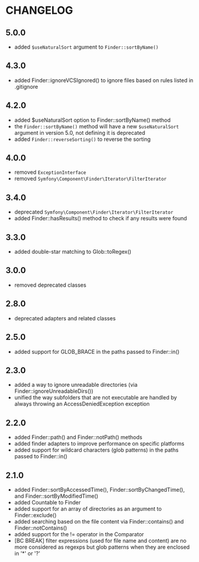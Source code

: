 CHANGELOG
=========

5.0.0
-----

* added `$useNaturalSort` argument to `Finder::sortByName()`

4.3.0
-----

* added Finder::ignoreVCSIgnored() to ignore files based on rules listed in .gitignore

4.2.0
-----

* added $useNaturalSort option to Finder::sortByName() method
* the `Finder::sortByName()` method will have a new `$useNaturalSort`
  argument in version 5.0, not defining it is deprecated
* added `Finder::reverseSorting()` to reverse the sorting

4.0.0
-----

* removed `ExceptionInterface`
* removed `Symfony\Component\Finder\Iterator\FilterIterator`

3.4.0
-----

* deprecated `Symfony\Component\Finder\Iterator\FilterIterator`
* added Finder::hasResults() method to check if any results were found

3.3.0
-----

* added double-star matching to Glob::toRegex()

3.0.0
-----

* removed deprecated classes

2.8.0
-----

* deprecated adapters and related classes

2.5.0
-----

* added support for GLOB_BRACE in the paths passed to Finder::in()

2.3.0
-----

* added a way to ignore unreadable directories (via Finder::ignoreUnreadableDirs())
* unified the way subfolders that are not executable are handled by always throwing an AccessDeniedException exception

2.2.0
-----

* added Finder::path() and Finder::notPath() methods
* added finder adapters to improve performance on specific platforms
* added support for wildcard characters (glob patterns) in the paths passed to Finder::in()

2.1.0
-----

* added Finder::sortByAccessedTime(), Finder::sortByChangedTime(), and Finder::sortByModifiedTime()
* added Countable to Finder
* added support for an array of directories as an argument to Finder::exclude()
* added searching based on the file content via Finder::contains() and Finder::notContains()
* added support for the != operator in the Comparator
* [BC BREAK] filter expressions (used for file name and content) are no more considered as regexps but glob patterns
  when they are enclosed in '*' or '?'
